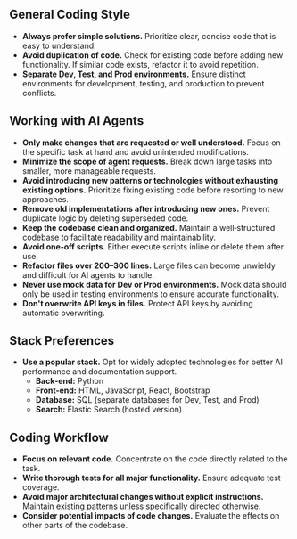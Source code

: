 ## General Coding Style

- **Always prefer simple solutions.** Prioritize clear, concise code that is easy to understand.  
- **Avoid duplication of code.** Check for existing code before adding new functionality. If similar code exists, refactor it to avoid repetition.  
- **Separate Dev, Test, and Prod environments.** Ensure distinct environments for development, testing, and production to prevent conflicts.

## Working with AI Agents

- **Only make changes that are requested or well understood.** Focus on the specific task at hand and avoid unintended modifications.  
- **Minimize the scope of agent requests.** Break down large tasks into smaller, more manageable requests.  
- **Avoid introducing new patterns or technologies without exhausting existing options.** Prioritize fixing existing code before resorting to new approaches.  
- **Remove old implementations after introducing new ones.** Prevent duplicate logic by deleting superseded code.  
- **Keep the codebase clean and organized.** Maintain a well‑structured codebase to facilitate readability and maintainability.  
- **Avoid one‑off scripts.** Either execute scripts inline or delete them after use.  
- **Refactor files over 200–300 lines.** Large files can become unwieldy and difficult for AI agents to handle.  
- **Never use mock data for Dev or Prod environments.** Mock data should only be used in testing environments to ensure accurate functionality.  
- **Don't overwrite API keys in files.** Protect API keys by avoiding automatic overwriting.

## Stack Preferences

- **Use a popular stack.** Opt for widely adopted technologies for better AI performance and documentation support.  
  - **Back‑end:** Python  
  - **Front‑end:** HTML, JavaScript, React, Bootstrap
  - **Database:** SQL (separate databases for Dev, Test, and Prod)  
  - **Search:** Elastic Search (hosted version)

## Coding Workflow

- **Focus on relevant code.** Concentrate on the code directly related to the task.  
- **Write thorough tests for all major functionality.** Ensure adequate test coverage.  
- **Avoid major architectural changes without explicit instructions.** Maintain existing patterns unless specifically directed otherwise.  
- **Consider potential impacts of code changes.** Evaluate the effects on other parts of the codebase.  
